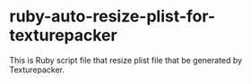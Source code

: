 ruby-auto-resize-plist-for-texturepacker
========================================

This is Ruby script file that resize plist file that be generated by Texturepacker.
